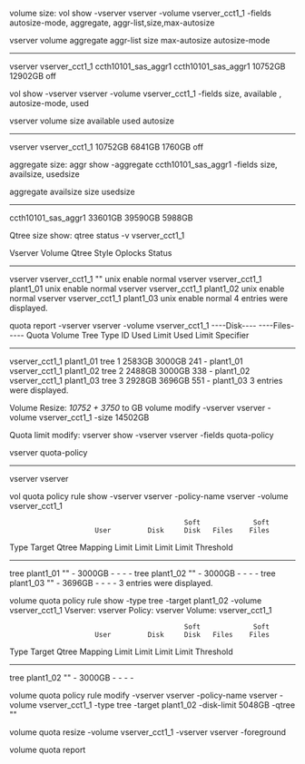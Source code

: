 
volume size:
vol show -vserver vserver -volume vserver_cct1_1 -fields autosize-mode, aggregate, aggr-list,size,max-autosize

vserver     volume             aggregate           aggr-list           size    max-autosize autosize-mode
----------- ------------------ ------------------- ------------------- ------- ------------ -------------
vserver vserver_cct1_1 ccth10101_sas_aggr1 ccth10101_sas_aggr1 10752GB 12902GB      off



vol show -vserver vserver -volume vserver_cct1_1 -fields size, available , autosize-mode, used

vserver     volume             size    available used   autosize
----------- ------------------ ------- --------- ------ --------
vserver vserver_cct1_1 10752GB 6841GB    1760GB off

aggregate size:
aggr show -aggregate ccth10101_sas_aggr1 -fields size, availsize, usedsize

aggregate           availsize size    usedsize
------------------- --------- ------- --------
ccth10101_sas_aggr1 33601GB   39590GB 5988GB

Qtree size show:
qtree status -v vserver_cct1_1

Vserver    Volume        Qtree        Style        Oplocks   Status
---------- ------------- ------------ ------------ --------- --------
vserver vserver_cct1_1 ""     unix         enable    normal
vserver vserver_cct1_1 plant1_01 unix      enable    normal
vserver vserver_cct1_1 plant1_02 unix      enable    normal
vserver vserver_cct1_1 plant1_03 unix      enable    normal
4 entries were displayed.

quota report -vserver vserver -volume vserver_cct1_1
                                    ----Disk----  ----Files-----   Quota
Volume   Tree      Type    ID        Used  Limit    Used   Limit   Specifier
-------  --------  ------  -------  -----  -----  ------  ------   ---------
vserver_cct1_1
         plant1_01
                   tree    1
                                   2583GB
                                          3000GB     241       -   plant1_01
vserver_cct1_1
         plant1_02
                   tree    2
                                   2488GB
                                          3000GB     338       -   plant1_02
vserver_cct1_1
         plant1_03
                   tree    3
                                   2928GB
                                          3696GB     551       -   plant1_03
3 entries were displayed.


Volume Resize: *10752 + 3750* to GB
volume modify -vserver vserver -volume vserver_cct1_1 -size 14502GB

Quota limit modify:
vserver show -vserver vserver  -fields quota-policy 

vserver     quota-policy
----------- ------------
vserver vserver

vol quota policy rule  show  -vserver  vserver -policy-name vserver -volume vserver_cct1_1

                                               Soft             Soft
                         User         Disk     Disk   Files    Files
Type   Target    Qtree   Mapping     Limit    Limit   Limit    Limit  Threshold
-----  --------  ------- -------  --------  -------  ------  -------  ---------
tree   plant1_01
                 ""      -          3000GB        -       -        -          -
tree   plant1_02
                 ""      -          3000GB        -       -        -          -
tree   plant1_03
                 ""      -          3696GB        -       -        -          -
3 entries were displayed.

volume quota policy rule show -type  tree  -target plant1_02 -volume vserver_cct1_1
Vserver: vserver       Policy: vserver       Volume: vserver_cct1_1

                                               Soft             Soft
                         User         Disk     Disk   Files    Files
Type   Target    Qtree   Mapping     Limit    Limit   Limit    Limit  Threshold
-----  --------  ------- -------  --------  -------  ------  -------  ---------
tree   plant1_02
                 ""      -          3000GB        -       -        -          -
				 

volume quota policy rule modify -vserver vserver -policy-name vserver -volume vserver_cct1_1 -type tree -target plant1_02 -disk-limit 5048GB -qtree ""


volume quota resize -volume vserver_cct1_1 -vserver vserver -foreground

volume quota report
